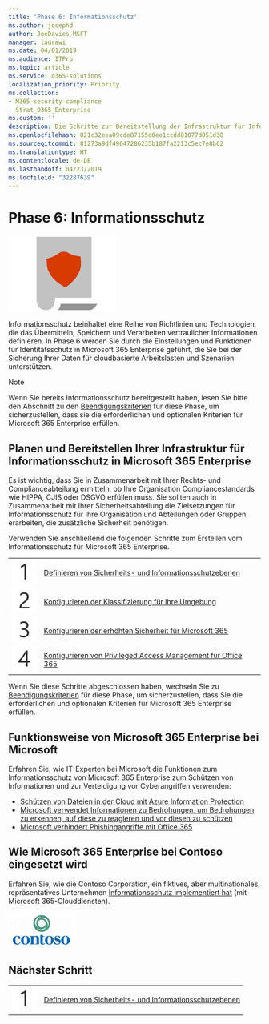 ```yaml
---
title: 'Phase 6: Informationsschutz'
ms.author: josephd
author: JoeDavies-MSFT
manager: laurawi
ms.date: 04/01/2019
ms.audience: ITPro
ms.topic: article
ms.service: o365-solutions
localization_priority: Priority
ms.collection:
- M365-security-compliance
- Strat_O365_Enterprise
ms.custom: ''
description: Die Schritte zur Bereitstellung der Infrastruktur für Informationsschutz in Microsoft 365 Enterprise.
ms.openlocfilehash: 821c32eea09cde87155d0ee1ccdd81077d051d38
ms.sourcegitcommit: 81273a9df49647286235b187fa2213c5ec7e8b62
ms.translationtype: HT
ms.contentlocale: de-DE
ms.lasthandoff: 04/23/2019
ms.locfileid: "32287639"
---
```

# <a name="phase-6-information-protection"></a>Phase 6: Informationsschutz

![](./media/deploy-foundation-infrastructure/infoprotection_icon.png)

Informationsschutz beinhaltet eine Reihe von Richtlinien und Technologien, die das Übermitteln, Speichern und Verarbeiten vertraulicher Informationen definieren. In Phase 6 werden Sie durch die Einstellungen und Funktionen für Identitätsschutz in Microsoft 365 Enterprise geführt, die Sie bei der Sicherung Ihrer Daten für cloudbasierte Arbeitslasten und Szenarien unterstützen.

>[!Note]
>Wenn Sie bereits Informationsschutz bereitgestellt haben, lesen Sie bitte den Abschnitt zu den [Beendigungskriterien](infoprotect-exit-criteria.md) für diese Phase, um sicherzustellen, dass sie die erforderlichen und optionalen Kriterien für Microsoft 365 Enterprise erfüllen.
>

## <a name="plan-and-deploy-your-microsoft-365-enterprise-information-protection-infrastructure"></a>Planen und Bereitstellen Ihrer Infrastruktur für Informationsschutz in Microsoft 365 Enterprise 

Es ist wichtig, dass Sie in Zusammenarbeit mit Ihrer Rechts- und Complianceabteilung ermitteln, ob Ihre Organisation Compliancestandards wie HIPPA, CJIS oder DSGVO erfüllen muss. Sie sollten auch in Zusammenarbeit mit Ihrer Sicherheitsabteilung die Zielsetzungen für Informationsschutz für Ihre Organisation und Abteilungen oder Gruppen erarbeiten, die zusätzliche Sicherheit benötigen.

Verwenden Sie anschließend die folgenden Schritte zum Erstellen vom Informationsschutz für Microsoft 365 Enterprise.

|||
|:-------|:-----|
|![](./media/stepnumbers/Step1.png)|[Definieren von Sicherheits- und Informationsschutzebenen](infoprotect-define-sec-infoprotect-levels.md)|
|![](./media/stepnumbers/Step2.png)|[Konfigurieren der Klassifizierung für Ihre Umgebung](infoprotect-configure-classification.md)|
|![](./media/stepnumbers/Step3.png)|[Konfigurieren der erhöhten Sicherheit für Microsoft 365](infoprotect-configure-increased-security-office-365.md)|
|![](./media/stepnumbers/Step4.png)|[Konfigurieren von Privileged Access Management für Office 365](infoprotect-configure-privileged-access-management.md)|


Wenn Sie diese Schritte abgeschlossen haben, wechseln Sie zu [Beendigungskriterien](infoprotect-exit-criteria.md) für diese Phase, um sicherzustellen, dass Sie die erforderlichen und optionalen Kriterien für Microsoft 365 Enterprise erfüllen.

## <a name="how-microsoft-does-microsoft-365-enterprise"></a>Funktionsweise von Microsoft 365 Enterprise bei Microsoft

Erfahren Sie, wie IT-Experten bei Microsoft die Funktionen zum Informationsschutz von Microsoft 365 Enterprise zum Schützen von Informationen und zur Verteidigung vor Cyberangriffen verwenden:

- [Schützen von Dateien in der Cloud mit Azure Information Protection](https://www.microsoft.com/itshowcase/Article/Content/924/Protecting-files-in-the-cloud-with-Azure-Information-Protection)
- [Microsoft verwendet Informationen zu Bedrohungen, um Bedrohungen zu erkennen, auf diese zu reagieren und vor diesen zu schützen](https://www.microsoft.com/itshowcase/Article/Content/934/Microsoft-uses-threat-intelligence-to-protect-detect-and-respond-to-threats)
- [Microsoft verhindert Phishingangriffe mit Office 365](https://www.microsoft.com/itshowcase/Article/Content/956/Microsoft-thwarts-phishing-attempts-with-Office-365)

## <a name="how-contoso-did-microsoft-365-enterprise"></a>Wie Microsoft 365 Enterprise bei Contoso eingesetzt wird

Erfahren Sie, wie die Contoso Corporation, ein fiktives, aber multinationales, repräsentatives Unternehmen [Informationsschutz implementiert hat](contoso-info-protect.md) (mit Microsoft 365-Clouddiensten).

![](./media/contoso-overview/contoso-icon.png)

## <a name="next-step"></a>Nächster Schritt

|||
|:-------|:-----|
|![](./media/stepnumbers/Step1.png)|[Definieren von Sicherheits- und Informationsschutzebenen](infoprotect-define-sec-infoprotect-levels.md)|

